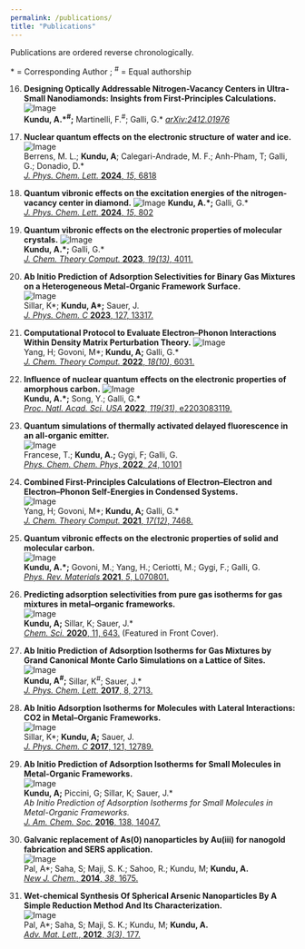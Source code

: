 ```yaml
---
permalink: /publications/
title: "Publications"
---
```


Publications are ordered reverse chronologically.

\* =  Corresponding Author ; <sup>\#</sup> = Equal authorship

16. **Designing Optically Addressable Nitrogen-Vacancy Centers in Ultra-Small Nanodiamonds: Insights from First-Principles Calculations.**   
![Image](/assets/images/pubs/toc_nv-nanodiamond-2024.png)    
**Kundu, A.\*<sup>\#</sup>;** Martinelli, F.<sup>\#</sup>; Galli, G.\*
[*arXiv:2412.01976*](https://doi.org/10.48550/arXiv.2412.01976)

15. **Nuclear quantum effects on the electronic structure of water and ice.**  
![Image](/assets/images/pubs/jpcl2024_2.png)      
Berrens, M. L.; **Kundu, A**; Calegari-Andrade, M. F.; Anh-Pham, T; Galli, G.; Donadio, D.\*      
[*J. Phys. Chem. Lett.* **2024**, *15*, 6818](https://doi.org/10.1021/acs.jpclett.4c01315)

14. **Quantum vibronic effects on the excitation energies of the nitrogen-vacancy center in diamond.**
![Image](/assets/images/pubs/jpcl2024_1.png)
**Kundu, A.\*;** Galli, G.\*      
[*J. Phys. Chem. Lett.* **2024**, *15*, 802](https://doi.org/10.1021/acs.jpclett.3c03269)    


13. **Quantum vibronic effects on the electronic properties of molecular crystals.** 
![Image](/assets/images/pubs/jctc2023.png)   
**Kundu, A.\*;** Galli, G.\*   
[*J. Chem. Theory Comput.* **2023**, *19(13)*, 4011.](https://doi.org/10.1021/acs.jctc.3c00424) 



12. **Ab Initio Prediction of Adsorption Selectivities for Binary Gas Mixtures on a
Heterogeneous Metal-Organic Framework Surface.**   
![Image](/assets/images/pubs/jpcc2023.png)  
Sillar, K\*; **Kundu, A\*;** Sauer, J.   
[*J. Phys. Chem. C* **2023**, 127, 13317.](https://doi.org/10.1021/acs.jpcc.3c02494)



11. **Computational Protocol to Evaluate Electron–Phonon Interactions Within Density Matrix Perturbation Theory.**
![Image](/assets/images/pubs/jctc2022.png)   
Yang, H; Govoni, M\*; **Kundu, A;** Galli, G.\*   
[*J. Chem. Theory Comput.* **2022**, *18(10)*, 6031.](https://doi.org/10.1021/acs.jctc.2c00579)



10. **Influence of nuclear quantum effects on the electronic properties of amorphous carbon.**
![Image](/assets/images/pubs/pnas2022.png)   
**Kundu, A.\*;** Song, Y.; Galli, G.\*    
[*Proc. Natl. Acad. Sci. USA* **2022**, *119(31)*, e2203083119.](https://doi.org/10.1073/pnas.2203083119)



9. **Quantum simulations of thermally activated delayed fluorescence in an all-organic emitter.**    
![Image](/assets/images/pubs/pccp2022.png)   
Francese, T.; **Kundu, A.;** Gygi, F; Galli, G.   
[*Phys. Chem. Chem. Phys*, **2022**, *24*, 10101](https://doi.org/10.1039/D2CP01147F)



8. **Combined First-Principles Calculations of Electron–Electron and Electron–Phonon Self-Energies in Condensed Systems.**   
![Image](/assets/images/pubs/jctc2021.png)   
Yang, H; Govoni, M\*; **Kundu, A;** Galli, G.\*   
[*J. Chem. Theory Comput.* **2021**, *17(12)*, 7468.](https://doi.org/10.1021/acs.jctc.1c00605)



7. **Quantum vibronic effects on the electronic properties of solid and molecular carbon.**    
![Image](/assets/images/pubs/prm2021.png)   
**Kundu, A.\*;** Govoni, M.; Yang, H.; Ceriotti, M.; Gygi, F.; Galli, G.   
[*Phys. Rev. Materials* **2021**, *5*, L070801.](https://doi.org/10.1103/PhysRevMaterials.5.L070801)



6. **Predicting adsorption selectivities from pure gas isotherms for gas mixtures in metal–organic frameworks.**   
![Image](/assets/images/pubs/chmsci2020.png)   
**Kundu, A;** Sillar, K; Sauer, J.\*   
[*Chem. Sci.* **2020**, 11, 643.](https://doi.org/10.1039/C9SC03008E) (Featured in Front Cover).


 
5. **Ab Initio Prediction of Adsorption Isotherms for Gas Mixtures by Grand Canonical Monte Carlo Simulations on a Lattice of Sites.**   
![Image](/assets/images/pubs/jpcl2017.png)   
**Kundu, A<sup>\#</sup>;** Sillar, K<sup>\#</sup>; Sauer, J.\*   
[*J. Phys. Chem. Lett.* **2017**, 8, 2713.](https://doi.org/10.1021/acs.jpclett.7b01205) 



4. **Ab Initio Adsorption Isotherms for Molecules with Lateral Interactions: CO2 in Metal–Organic Frameworks.**   
![Image](/assets/images/pubs/jpcc2017.png)   
Sillar, K\*; **Kundu, A;** Sauer, J.   
[*J. Phys. Chem. C* **2017**, 121, 12789.](https://doi.org/10.1021/acs.jpcc.7b02806)




3. **Ab Initio Prediction of Adsorption Isotherms for Small Molecules in Metal-Organic Frameworks.**   
![Image](/assets/images/pubs/jacs2016.png)   
**Kundu, A;** Piccini, G; Sillar, K; Sauer, J.\*   
*Ab Initio Prediction of Adsorption Isotherms for Small Molecules in Metal-Organic Frameworks.*   
[*J. Am. Chem. Soc.* **2016**, 138, 14047.](https://doi.org/10.1021/jacs.6b08646)




2. **Galvanic replacement of As(0) nanoparticles by Au(iii) for nanogold fabrication and SERS application.**     
![Image](/assets/images/pubs/njc2014.png)   
Pal, A\*; Saha, S; Maji, S. K.; Sahoo, R.; Kundu, M; **Kundu, A.**    
[*New J. Chem.*, **2014**, *38*, 1675.](https://doi.org/10.1039/C3NJ01489D)




1. **Wet-chemical Synthesis Of Spherical Arsenic Nanoparticles By A Simple Reduction Method And Its Characterization.**     
![Image](/assets/images/pubs/aml2012.png)   
Pal, A\*; Saha, S; Maji, S. K.; Kundu, M; **Kundu, A.**    
[*Adv. Mat. Lett.*, **2012**, *3(3)*, 177.](https://doi.org/10.5185/amlett.2011.9305)


